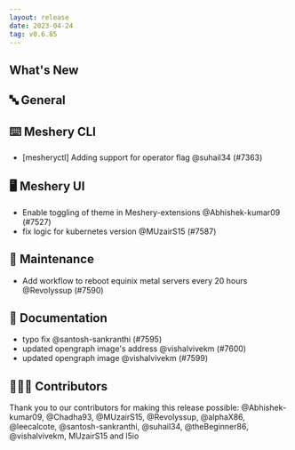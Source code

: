 ```yaml
---
layout: release
date: 2023-04-24
tag: v0.6.85
---
```


## What's New
## 🔤 General
## ⌨️ Meshery CLI

- [mesheryctl] Adding support for operator flag @suhail34 (#7363)

## 🖥 Meshery UI

- Enable toggling of theme in Meshery-extensions @Abhishek-kumar09 (#7527)
- fix logic for kubernetes version @MUzairS15 (#7587)

## 🧰 Maintenance

- Add workflow to reboot equinix metal servers every 20 hours @Revolyssup (#7590)

## 📖 Documentation

- typo fix  @santosh-sankranthi (#7595)
- updated opengraph image's address @vishalvivekm (#7600)
- updated opengraph image @vishalvivekm (#7599)

## 👨🏽‍💻 Contributors

Thank you to our contributors for making this release possible:
@Abhishek-kumar09, @Chadha93, @MUzairS15, @Revolyssup, @alphaX86, @leecalcote, @santosh-sankranthi, @suhail34, @theBeginner86, @vishalvivekm, MUzairS15 and l5io

